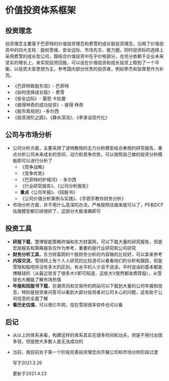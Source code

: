 # 价值投资体系框架

## 投资理念

投资理念主要基于巴菲特的价值投资理念和费雪的成长股投资理念，沿用了价值投资中的四大支柱：股权思维、安全边际、市场先生、能力圈，同时投资标的选择上采用费雪的成长型公司，既结合价值投资中在乎价格部分，也充分依赖于企业未来坚实的增长上，来实现投资回报，可以说在价值投资和成长投资上取到了一个平衡。以投资大家思想为主，参考国内部分优秀的投资者，例如李杰和张厚恩作为补充。

- 《巴菲特致股东信》- 巴菲特
- 《如何选择成长股》- 费雪
- 《安全边际》- 塞思·卡拉曼
- 《彼得林奇的成功投资》- 彼得·林奇
- 《股市真规则》-多尔西
- 《投资进阶之路》、《静水深流》、《李录谈现代化》



## 公司与市场分析

- 公司分析方面，主要采用了波特教授的五力分析模型结合券商的研究报告，重点分析公司未来成长的空间、动力和竞争优势，可以按照自己做的投资分析模板即可以进行分析了
  - 《竞争战略》
  - 《竞争优势》
  - 《巴菲特的护城河》- 多尔西
  - 《行业研究报告》、《公司分析报告》
  - **重点**《公司年报》、《招股书》
  - 《公司价值分析案例与实践》、《手把手教你财务分析》
- 市场分析方面，并不用什么高深的办法，严格按照估值来就可以了，PE和DCF估值模型都已经很好了，这部分大致准确即可



## 投资工具

- **研报下载**，慧博智能策略终端和东方财富网，可以下载大量的研究报告，但是宏观报告和策略报告仅作为参考，重要的是行业研究和公司研究
- **财务分析工具**，东方财富网的个股财务分析的内容做的比较好，可以拿来参考
- **内容交流**，雪球网上有个人人研究的比较透可以看看他们的分析和跟踪，但是雪球和股吧并没有多大的区别，有水平的人少且不说话，平时说话的基本都是博眼球的（从最近禁言了很多大V即可知道，这些大V居然都收费荐股），从雪球也大概能了解市场热情
- **年报和招股书下载**，巨潮资讯和交易所的网站可以下载到大量的公司年报和信息，特别是投资者问答可以看到大部分投资者对公司关心的问题，这有助于公司信息的全面了解
- **看历史估值**，可以用亿牛网，现在雪球很多软件也可以看

## 后记

- 从以上的体系来看，构建这样的体系其实花很多时间和功夫，但是不用付出很多钱，但是绝大多数人是无法成功的

- 当前，我目前处于第一个阶段完善投资理念向开展公司和市场分析阶段过渡

  写于2021.3.26

  更新于2021.4.23